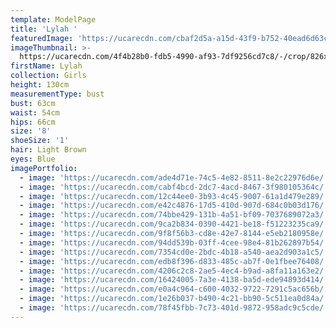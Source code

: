 ```yaml
---
template: ModelPage
title: 'Lylah '
featuredImage: 'https://ucarecdn.com/cbaf2d5a-a15d-43f9-b752-40ead6d63c9a/'
imageThumbnail: >-
  https://ucarecdn.com/4f4b28b0-fdb5-4990-af93-7df9256cd7c8/-/crop/826x1113/922,95/-/preview/
firstName: Lylah
collection: Girls
height: 130cm
measurementType: bust
bust: 63cm
waist: 54cm
hips: 66cm
size: '8'
shoeSize: '1'
hair: Light Brown
eyes: Blue
imagePortfolio:
  - image: 'https://ucarecdn.com/ade4d71e-74c5-4e82-8511-8e2c22976d6e/'
  - image: 'https://ucarecdn.com/cabf4bcd-2dc7-4acd-8467-3f980105364c/'
  - image: 'https://ucarecdn.com/12c44ee0-3b93-4c45-9007-61a1d479e289/'
  - image: 'https://ucarecdn.com/e42c4876-17d5-410d-907d-684c0b03d176/'
  - image: 'https://ucarecdn.com/74bbe429-131b-4a51-bf09-7037689072a3/'
  - image: 'https://ucarecdn.com/9ca2b834-0390-4421-be18-f51223235ca9/'
  - image: 'https://ucarecdn.com/9f8f56b3-cd8e-42e7-8144-e5eb2180958e/'
  - image: 'https://ucarecdn.com/94dd539b-03ff-4cee-98e4-81b262897b54/'
  - image: 'https://ucarecdn.com/7354cd0e-2bdc-4b18-a540-aea2d903a1c5/'
  - image: 'https://ucarecdn.com/edb8f396-d833-485c-ab7f-0e1fbee76408/'
  - image: 'https://ucarecdn.com/4206c2c8-2ae5-4ec4-b9ad-a8fa11a163e2/'
  - image: 'https://ucarecdn.com/16424005-7a3e-4138-ba5d-ede94893d414/'
  - image: 'https://ucarecdn.com/e0a4c964-c600-4032-9722-7291c5ac656b/'
  - image: 'https://ucarecdn.com/1e26b037-b490-4c21-bb90-5c511ea0d84a/'
  - image: 'https://ucarecdn.com/78f45fbb-7c73-401d-9872-958adc9c5cde/'
---
```


